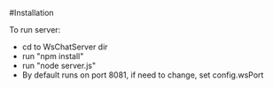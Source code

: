 #Installation

To run server:
* cd to WsChatServer dir 
* run "npm install" 
* run "node server.js"
* By default runs on port 8081, if need to change, set config.wsPort